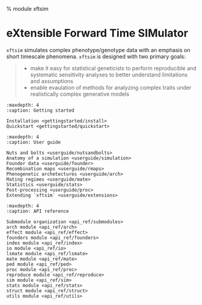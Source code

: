 % module xftsim

# eXtensible Forward Time SIMulator

`xftsim` simulates complex phenotype/genotype data with an emphasis on short timescale phenomena. `xftsim` is designed with two primary goals:

> - make it easy for statistical geneticists to perform reproducible and systematic sensitivity analyses to better understand limitations and assumptions
> - enable evaulation of methods for analyzing complex traits under realistically complex generative models

<!-- ```{toctree}
:maxdepth: 2

Getting started <gettingstarted/getting_started>
User guide <userguide/user_guide>
Example gallery <examples>
API reference <api>
```
 -->


```{toctree}
:maxdepth: 4
:caption: Getting started

Installation <gettingstarted/install>
Quickstart <gettingstarted/quickstart>
```

```{toctree}
:maxdepth: 4
:caption: User guide

Nuts and bolts <userguide/nutsandbolts>
Anatomy of a simulation <userguide/simulation>
Founder data <userguide/founder>
Recombination maps <userguide/rmaps>
Phenogenetic archetectures <userguide/arch>
Mating regimes <userguide/mate>
Statistics <userguide/stats>
Post-processing <userguide/proc>
Extending `xftsim` <userguide/extensions>
```

```{toctree}
:maxdepth: 4
:caption: API reference

Submodule organization <api_ref/submodules>
arch module <api_ref/arch>
effect module <api_ref/effect>
founders module <api_ref/founders>
index module <api_ref/index>
io module <api_ref/io>
lsmate module <api_ref/lsmate>
mate module <api_ref/mate>
ped module <api_ref/ped>
proc module <api_ref/proc>
reproduce module <api_ref/reproduce>
sim module <api_ref/sim>
stats module <api_ref/stats>
struct module <api_ref/struct>
utils module <api_ref/utils>
```
